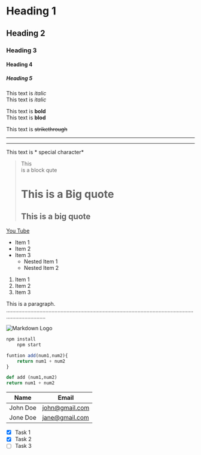 <!-- Geadings -->
# Heading 1
## Heading 2
### Heading 3
#### Heading 4
##### Heading 5

<!-- 이텔릭 -->
This text is *italic*<br/>
This text is _italic_

<!-- 굵 -->
This text is **bold**<br/>
This text is __blod__

<!-- 수정~~""~~ -->
This text is ~~strikethrough~~

<!-- 줄넣는거 -->
____

---

<!-- 특수기호 -->
This text is \* special character\*

<!-- Blockquote -->
> This<br/>
>is
>a
>block qute<br/>
># This is a Big quote
>## This is a big quote

<!-- 연결 -->
[You Tube](http://www.youtube.com "할많하않")

<!-- 번호가 안붙은 리스트 -->
* Item 1
* Item 2
* Item 3
    * Nested Item 1
    * Nested Item 2

<!-- 순서있는 목록 -->
1. Item 1
1. Item 2
1. Item 3

<!-- Inline Code Block -->
<p>This is a paragraph.
......................................................................................................................................................</p>

<!-- 이미지 -->
![Markdown Logo](https://markdown-here.com/img/icon256.png)

<!-- GitHub Markdown -->
<!-- Code Blocks -->
```bash
npm install
    npm start
```

```javascript
funtion add(num1,num2){
    return num1 + num2
}
```
```python
def add (num1,num2)
return num1 + num2
```

<!-- Tables -->
| Name | Email  |
| ---- | -------|
| John Doe  | john@gmail.com    |
| Jone Doe  | jane@gmail.com    |

<!-- Task Lists -->
* [x] Task 1
* [x] Task 2
* [ ] Task 3
